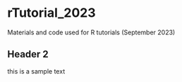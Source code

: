 # rTutorial_2023
Materials and code used for R tutorials (September 2023)
## Header 2
this is a sample text
